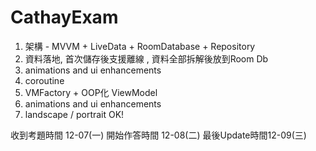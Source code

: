 # CathayExam


1. 架構 - MVVM + LiveData + RoomDatabase + Repository
2. 資料落地, 首次儲存後支援離線 , 資料全部拆解後放到Room Db
3. animations and ui enhancements
4. coroutine
5. VMFactory + OOP化 ViewModel
6. animations and ui enhancements
7. landscape / portrait OK!


收到考題時間 12-07(一)
開始作答時間 12-08(二)
最後Update時間12-09(三)
